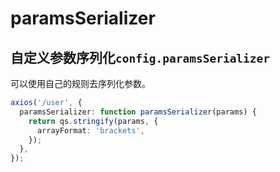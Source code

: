 # paramsSerializer

## 自定义参数序列化`config.paramsSerializer`

可以使用自己的规则去序列化参数。

```ts
axios('/user', {
  paramsSerializer: function paramsSerializer(params) {
    return qs.stringify(params, {
      arrayFormat: 'brackets',
    });
  },
});
```
